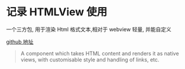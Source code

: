 # 记录 HTMLView 使用

一个三方包, 用于渲染 Html 格式文本,相对于 webview 轻量, 并能自定义

[github 地址](https://github.com/jsdf/react-native-htmlview)

> A component which takes HTML content and renders it as native views, with customisable style and handling of links, etc.


